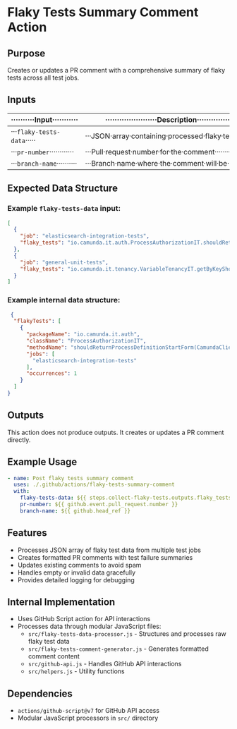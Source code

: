 # Flaky Tests Summary Comment Action

## Purpose

Creates or updates a PR comment with a comprehensive summary of flaky tests across all test jobs.

## Inputs

|··········Input···········|······················Description·····················|····Required····|
|--------------------------|------------------------------------------------------|----------------|
|···`flaky-tests-data`·····|···JSON·array·containing·processed·flaky·test·data····|···true·········|
|···`pr-number`············|···Pull·request·number·for·the·comment················|···true·········|
|···`branch-name`··········|···Branch·name·where·the·comment·will·be·posted·······|···true·········|

## Expected Data Structure

### Example `flaky-tests-data` input:

```json
[
  {
    "job": "elasticsearch-integration-tests",
    "flaky_tests": "io.camunda.it.auth.ProcessAuthorizationIT.shouldReturnProcessDefinitionStartForm(CamundaClient, CamundaClient)"
  },
  {
    "job": "general-unit-tests",
    "flaky_tests": "io.camunda.it.tenancy.VariableTenancyIT.getByKeyShouldReturnTenantOwnedVariable(CamundaClient, CamundaClient) io.camunda.it.tenancy.VariableTenancyIT.shouldReturnOnlyTenantAVariables(CamundaClient)"
  }
]
```

### Example internal data structure:

```json
 {
  "flakyTests": [
    {
      "packageName": "io.camunda.it.auth",
      "className": "ProcessAuthorizationIT",
      "methodName": "shouldReturnProcessDefinitionStartForm(CamundaClient, CamundaClient)",
      "jobs": [
        "elasticsearch-integration-tests"
      ],
      "occurrences": 1
    }
  ]
}
```

## Outputs

This action does not produce outputs. It creates or updates a PR comment directly.

## Example Usage

```yaml
- name: Post flaky tests summary comment
  uses: ./.github/actions/flaky-tests-summary-comment
  with:
    flaky-tests-data: ${{ steps.collect-flaky-tests.outputs.flaky_tests_data }}
    pr-number: ${{ github.event.pull_request.number }}
    branch-name: ${{ github.head_ref }}
```

## Features

- Processes JSON array of flaky test data from multiple test jobs
- Creates formatted PR comments with test failure summaries
- Updates existing comments to avoid spam
- Handles empty or invalid data gracefully
- Provides detailed logging for debugging

## Internal Implementation

- Uses GitHub Script action for API interactions
- Processes data through modular JavaScript files:
  - `src/flaky-tests-data-processor.js` - Structures and processes raw flaky test data
  - `src/flaky-tests-comment-generator.js` - Generates formatted comment content
  - `src/github-api.js` - Handles GitHub API interactions
  - `src/helpers.js` - Utility functions

## Dependencies

- `actions/github-script@v7` for GitHub API access
- Modular JavaScript processors in `src/` directory

